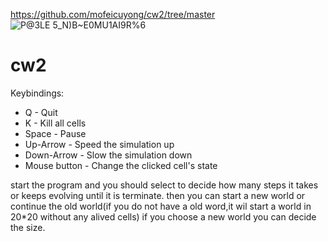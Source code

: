 https://github.com/mofeicuyong/cw2/tree/master
![P@3LE 5_N)B~E0MU1AI9R%6](https://user-images.githubusercontent.com/66874341/117400979-46737a80-af36-11eb-8a18-d2eca86d57c7.png)
# cw2
Keybindings:
*   Q            - Quit
*   K            - Kill all cells
*   Space        - Pause
*   Up-Arrow     - Speed the simulation up
*   Down-Arrow   - Slow the simulation down
*   Mouse button - Change the clicked cell's state

start the program and you should select to decide how many steps it takes or keeps evolving until it is terminate.
then you can start a new world or continue the old world(if you do not have a old word,it wil start a world in 20*20 without any alived cells)
if you choose a new world you can decide the size.
